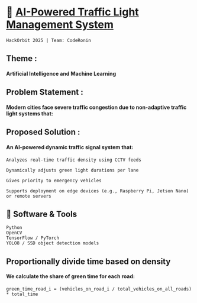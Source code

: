 <h1>🚦 <b><u>AI-Powered Traffic Light Management System</u></b></h1>

    HackOrbit 2025 | Team: CodeRonin

<h2>Theme : </h2>

  <h4>Artificial Intelligence and Machine Learning</h4>
<h2>Problem Statement : </h2>

  <h4>Modern cities face severe traffic congestion due to non-adaptive traffic light systems that:</h4>

<h2>Proposed Solution : </h2>

  <h4>An AI-powered dynamic traffic signal system that: </h4>

    Analyzes real-time traffic density using CCTV feeds

    Dynamically adjusts green light durations per lane

    Gives priority to emergency vehicles

    Supports deployment on edge devices (e.g., Raspberry Pi, Jetson Nano) or remote servers
<h2>🧰 Software & Tools</h2>

    Python
    OpenCV
    TensorFlow / PyTorch
    YOLO8 / SSD object detection models

<h2>Proportionally divide time based on density</h2>

<h4>We calculate the share of green time for each road:</h4>
    
    green_time_road_i = (vehicles_on_road_i / total_vehicles_on_all_roads) * total_time

    
